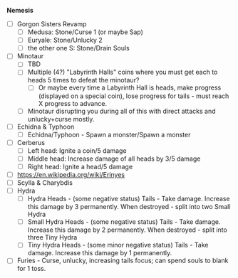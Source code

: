 **Nemesis**
- [ ] Gorgon Sisters Revamp
	- [ ] Medusa: Stone/Curse 1 (or maybe Sap)
	- [ ] Euryale: Stone/Unlucky 2
	- [ ] the other one S: Stone/Drain Souls
- [ ] Minotaur
	- [ ] TBD
	- [ ] Multiple (4?) "Labyrinth Halls" coins where you must get each to heads 5 times to defeat the minotaur?
		- [ ] Or maybe every time a Labyrinth Hall is heads, make progress (displayed on a special coin), lose progress for tails - must reach X progress to advance.
	- [ ] Minotaur disrupting you during all of this with direct attacks and unlucky+curse mostly.
- [ ] Echidna & Typhoon
	- [ ] Echidna/Typhoon - Spawn a monster/Spawn a monster
- [ ] Cerberus
	- [ ] Left head: Ignite a coin/5 damage
	- [ ] Middle head: Increase damage of all heads by 3/5 damage
	- [ ] Right head: Ignite a head/5 damage
- [ ] https://en.wikipedia.org/wiki/Erinyes
- [ ] Scylla & Charybdis
- [ ] Hydra
	- [ ] Hydra Heads - (some negative status) Tails - Take damage. Increase this damage by 3 permanently. When destroyed - split into two Small Hydra
	- [ ] Small Hydra Heads - (some negative status) Tails - Take damage. Increase this damage by 2 permanently. When destroyed - split into three Tiny Hydra
	- [ ] Tiny Hydra Heads - (some minor negative status) Tails - Take damage. Increase this damage by 1 permanently.
- [ ] Furies - Curse, unlucky, increasing tails focus; can spend souls to blank for 1 toss.